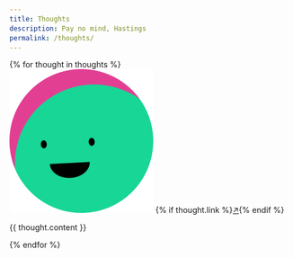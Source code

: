 ```yaml
---
title: Thoughts
description: Pay no mind, Hastings
permalink: /thoughts/
---
```


<div class="display-columns mt-md mr-auto">
  {% for thought in thoughts %}<div class="thought">
      <img src="/assets/img/sunface.svg" alt="Profile Pic" class="album-cover">
{% if thought.link %}<a class="thought-link" target="_blank" href="{{ thought.link }}" title="{{ thought.linktitle }}">&#8599;</a>{% endif %}<p class="thought-content">{{ thought.content }}</p></div>{% endfor %}
</div>
